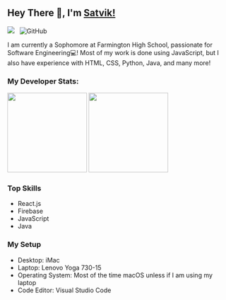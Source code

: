 ## Hey There 👋, I'm [Satvik!](https://kasinadhuniprogrammer.github.io/Portfolio/)

![](https://komarev.com/ghpvc/?username=KasinadhuniProgrammer&color=green)
&nbsp; ![GitHub](https://img.shields.io/github/followers/KasinadhuniProgrammer?label=Follow%20Me%21&style=social)

I am currently a Sophomore at Farmington High School, passionate for Software Engineering💻!
Most of my work is done using JavaScript, but I also have experience with HTML, CSS, Python, Java, and many more!

### My Developer Stats:
<img height="180em" src="https://github-readme-stats.vercel.app/api?username=KasinadhuniProgrammer&show_icons=true&hide_border=true" />
<img height="180em" src="https://github-readme-stats.vercel.app/api/top-langs/?username=KasinadhuniProgrammer&exclude_repo=KNN-Image-Classification&show_icons=true&hide_border=true&layout=compact&langs_count=8"/>

### Top Skills 
- React.js
- Firebase
- JavaScript
- Java

### My Setup
- Desktop: iMac 
- Laptop: Lenovo Yoga 730-15
- Operating System: Most of the time macOS unless if I am using my laptop
- Code Editor: Visual Studio Code


<!--
**KasinadhuniProgrammer/KasinadhuniProgrammer** is a ✨ _special_ ✨ repository because its `README.md` (this file) appears on your GitHub profile.
